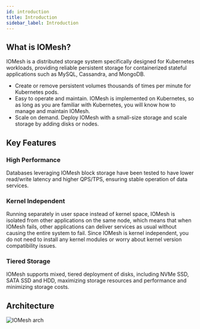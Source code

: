 ```yaml
---
id: introduction
title: Introduction 
sidebar_label: Introduction
---
```


## What is IOMesh?

IOMesh is a distributed storage system specifically designed for Kubernetes workloads, providing reliable persistent storage for containerized stateful applications such as MySQL, Cassandra, and MongoDB. 

- Create or remove persistent volumes thousands of times per minute for Kubernetes pods. 
- Easy to operate and maintain. IOMesh is implemented on Kubernetes, so as long as you are familiar with Kubernetes, you will know how to manage and maintain IOMesh.
- Scale on demand. Deploy IOMesh with a small-size storage and scale storage by adding disks or nodes.

## Key Features 

### High Performance 

Databases leveraging IOMesh block storage have been tested to have lower read/write latency and higher QPS/TPS, ensuring stable operation of data services.

### Kernel Independent 
   
Running separately in user space instead of kernel space, IOMesh is isolated from other applications on the same node, which means that when IOMesh fails, other applications can deliver services as usual without causing the entire system to fail. Since IOMesh is kernel independent, you do not need to install any kernel modules or worry about kernel version compatibility issues.
   
### Tiered Storage

IOMesh supports mixed, tiered deployment of disks, including NVMe SSD, SATA SSD and HDD, maximizing storage resources and performance and minimizing storage costs.

## Architecture

![IOMesh arch](https://user-images.githubusercontent.com/78140947/122766241-e2352c00-d2d3-11eb-9630-bb5b428c3178.png)
